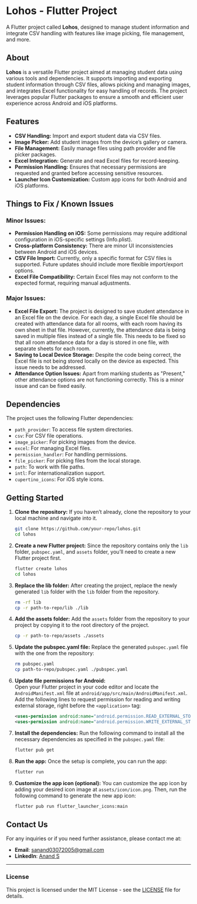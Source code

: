 # Lohos - Flutter Project

A Flutter project called **Lohos**, designed to manage student information and integrate CSV handling with features like image picking, file management, and more.

## About

**Lohos** is a versatile Flutter project aimed at managing student data using various tools and dependencies. It supports importing and exporting student information through CSV files, allows picking and managing images, and integrates Excel functionality for easy handling of records. The project leverages popular Flutter packages to ensure a smooth and efficient user experience across Android and iOS platforms.

## Features

- **CSV Handling:** Import and export student data via CSV files.
- **Image Picker:** Add student images from the device’s gallery or camera.
- **File Management:** Easily manage files using path provider and file picker packages.
- **Excel Integration:** Generate and read Excel files for record-keeping.
- **Permission Handling:** Ensures that necessary permissions are requested and granted before accessing sensitive resources.
- **Launcher Icon Customization:** Custom app icons for both Android and iOS platforms.

## Things to Fix / Known Issues

### Minor Issues:
- **Permission Handling on iOS:** Some permissions may require additional configuration in iOS-specific settings (Info.plist).
- **Cross-platform Consistency:** There are minor UI inconsistencies between Android and iOS devices.
- **CSV File Import:** Currently, only a specific format for CSV files is supported. Future updates should include more flexible import/export options.
- **Excel File Compatibility:** Certain Excel files may not conform to the expected format, requiring manual adjustments.

### Major Issues:
- **Excel File Export:** The project is designed to save student attendance in an Excel file on the device. For each day, a single Excel file should be created with attendance data for all rooms, with each room having its own sheet in that file. However, currently, the attendance data is being saved in multiple files instead of a single file. This needs to be fixed so that all room attendance data for a day is stored in one file, with separate sheets for each room.
- **Saving to Local Device Storage:** Despite the code being correct, the Excel file is not being stored locally on the device as expected. This issue needs to be addressed.
- **Attendance Option Issues:** Apart from marking students as "Present," other attendance options are not functioning correctly. This is a minor issue and can be fixed easily.

## Dependencies

The project uses the following Flutter dependencies:
- `path_provider`: To access file system directories.
- `csv`: For CSV file operations.
- `image_picker`: For picking images from the device.
- `excel`: For managing Excel files.
- `permission_handler`: For handling permissions.
- `file_picker`: For picking files from the local storage.
- `path`: To work with file paths.
- `intl`: For internationalization support.
- `cupertino_icons`: For iOS style icons.

## Getting Started

1. **Clone the repository:** If you haven’t already, clone the repository to your local machine and navigate into it.
   ```bash
   git clone https://github.com/your-repo/lohos.git
   cd lohos
   ```

2. **Create a new Flutter project:** Since the repository contains only the `lib` folder, `pubspec.yaml`, and `assets` folder, you’ll need to create a new Flutter project first.
   ```bash
   flutter create lohos
   cd lohos
   ```

3. **Replace the lib folder:** After creating the project, replace the newly generated `lib` folder with the `lib` folder from the repository.
   ```bash
   rm -rf lib
   cp -r path-to-repo/lib ./lib
   ```

4. **Add the assets folder:** Add the `assets` folder from the repository to your project by copying it to the root directory of the project.
   ```bash
   cp -r path-to-repo/assets ./assets
   ```

5. **Update the pubspec.yaml file:** Replace the generated `pubspec.yaml` file with the one from the repository:
   ```bash
   rm pubspec.yaml
   cp path-to-repo/pubspec.yaml ./pubspec.yaml
   ```

6. **Update file permissions for Android:**  
   Open your Flutter project in your code editor and locate the `AndroidManifest.xml` file at `android/app/src/main/AndroidManifest.xml`. Add the following lines to request permission for reading and writing external storage, right before the `<application>` tag:
   ```xml
   <uses-permission android:name="android.permission.READ_EXTERNAL_STORAGE"/>
   <uses-permission android:name="android.permission.WRITE_EXTERNAL_STORAGE"/>
   ```

7. **Install the dependencies:** Run the following command to install all the necessary dependencies as specified in the `pubspec.yaml` file:
   ```bash
   flutter pub get
   ```

8. **Run the app:** Once the setup is complete, you can run the app:
   ```bash
   flutter run
   ```

9. **Customize the app icon (optional):** You can customize the app icon by adding your desired icon image at `assets/icon/icon.png`. Then, run the following command to generate the new app icon:
   ```bash
   flutter pub run flutter_launcher_icons:main
   ```
   
## Contact Us

For any inquiries or if you need further assistance, please contact me at:

- **Email**: [sanand03072005@gmail.com](mailto:sanand03072005@gmail.com?subject=Enquiry%20about%20Lohos%20Project&body=Dear%20Anand,%0A%0A%20I%20have%20an%20enquiry%20about%20the%20Lohos%20Project.%20Please%20provide%20the%20necessary%20details.%0A%0A%20Thank%20you.%0A%0A%20Best%20regards,%0A%20[Your%20Name])
- **LinkedIn**: [Anand S](https://www.linkedin.com/in/anands37/)

---

### License

This project is licensed under the MIT License - see the [LICENSE](LICENSE) file for details.
